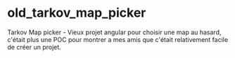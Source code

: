 # old_tarkov_map_picker
Tarkov Map picker - Vieux projet angular pour choisir une map au hasard, c'était plus une POC pour montrer a mes amis que c'était relativement facile de créer un projet.

